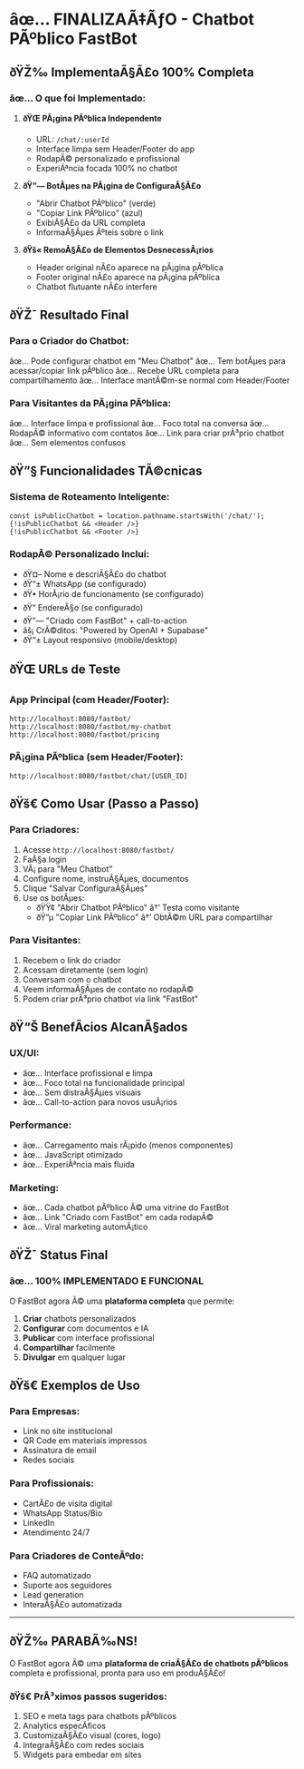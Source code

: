 ﻿# âœ… FINALIZAÃ‡ÃƒO - Chatbot PÃºblico FastBot

## ðŸŽ‰ ImplementaÃ§Ã£o 100% Completa

### âœ… **O que foi Implementado:**

1. **ðŸŒ PÃ¡gina PÃºblica Independente**
   - URL: `/chat/:userId`
   - Interface limpa sem Header/Footer do app
   - RodapÃ© personalizado e profissional
   - ExperiÃªncia focada 100% no chatbot

2. **ðŸ”— BotÃµes na PÃ¡gina de ConfiguraÃ§Ã£o**
   - "Abrir Chatbot PÃºblico" (verde)
   - "Copiar Link PÃºblico" (azul)
   - ExibiÃ§Ã£o da URL completa
   - InformaÃ§Ãµes Ãºteis sobre o link

3. **ðŸš« RemoÃ§Ã£o de Elementos DesnecessÃ¡rios**
   - Header original nÃ£o aparece na pÃ¡gina pÃºblica
   - Footer original nÃ£o aparece na pÃ¡gina pÃºblica
   - Chatbot flutuante nÃ£o interfere

## ðŸŽ¯ **Resultado Final**

### **Para o Criador do Chatbot:**

âœ… Pode configurar chatbot em "Meu Chatbot"
âœ… Tem botÃµes para acessar/copiar link pÃºblico
âœ… Recebe URL completa para compartilhamento
âœ… Interface mantÃ©m-se normal com Header/Footer

### **Para Visitantes da PÃ¡gina PÃºblica:**

âœ… Interface limpa e profissional
âœ… Foco total na conversa
âœ… RodapÃ© informativo com contatos
âœ… Link para criar prÃ³prio chatbot
âœ… Sem elementos confusos

## ðŸ”§ **Funcionalidades TÃ©cnicas**

### **Sistema de Roteamento Inteligente:**

```tsx
const isPublicChatbot = location.pathname.startsWith('/chat/');
{!isPublicChatbot && <Header />}
{!isPublicChatbot && <Footer />}
```

### **RodapÃ© Personalizado Inclui:**

- ðŸ¤– Nome e descriÃ§Ã£o do chatbot
- ðŸ“± WhatsApp (se configurado)
- ðŸ• HorÃ¡rio de funcionamento (se configurado)
- ðŸ“ EndereÃ§o (se configurado)
- ðŸ”— "Criado com FastBot" + call-to-action
- âš¡ CrÃ©ditos: "Powered by OpenAI + Supabase"
- ðŸ“± Layout responsivo (mobile/desktop)

## ðŸŒ **URLs de Teste**

### **App Principal (com Header/Footer):**

```
http://localhost:8080/fastbot/
http://localhost:8080/fastbot/my-chatbot
http://localhost:8080/fastbot/pricing
```

### **PÃ¡gina PÃºblica (sem Header/Footer):**

```
http://localhost:8080/fastbot/chat/[USER_ID]
```

## ðŸš€ **Como Usar (Passo a Passo)**

### **Para Criadores:**

1. Acesse `http://localhost:8080/fastbot/`
2. FaÃ§a login
3. VÃ¡ para "Meu Chatbot"
4. Configure nome, instruÃ§Ãµes, documentos
5. Clique "Salvar ConfiguraÃ§Ãµes"
6. Use os botÃµes:
   - ðŸŸ¢ "Abrir Chatbot PÃºblico" â†’ Testa como visitante
   - ðŸ”µ "Copiar Link PÃºblico" â†’ ObtÃ©m URL para compartilhar

### **Para Visitantes:**

1. Recebem o link do criador
2. Acessam diretamente (sem login)
3. Conversam com o chatbot
4. Veem informaÃ§Ãµes de contato no rodapÃ©
5. Podem criar prÃ³prio chatbot via link "FastBot"

## ðŸ“Š **BenefÃ­cios AlcanÃ§ados**

### **UX/UI:**

- âœ… Interface profissional e limpa
- âœ… Foco total na funcionalidade principal
- âœ… Sem distraÃ§Ãµes visuais
- âœ… Call-to-action para novos usuÃ¡rios

### **Performance:**

- âœ… Carregamento mais rÃ¡pido (menos componentes)
- âœ… JavaScript otimizado
- âœ… ExperiÃªncia mais fluida

### **Marketing:**

- âœ… Cada chatbot pÃºblico Ã© uma vitrine do FastBot
- âœ… Link "Criado com FastBot" em cada rodapÃ©
- âœ… Viral marketing automÃ¡tico

## ðŸŽ¯ **Status Final**

### âœ… **100% IMPLEMENTADO E FUNCIONAL**

O FastBot agora Ã© uma **plataforma completa** que permite:

1. **Criar** chatbots personalizados
2. **Configurar** com documentos e IA
3. **Publicar** com interface profissional
4. **Compartilhar** facilmente
5. **Divulgar** em qualquer lugar

## ðŸš€ **Exemplos de Uso**

### **Para Empresas:**

- Link no site institucional
- QR Code em materiais impressos
- Assinatura de email
- Redes sociais

### **Para Profissionais:**

- CartÃ£o de visita digital
- WhatsApp Status/Bio
- LinkedIn
- Atendimento 24/7

### **Para Criadores de ConteÃºdo:**

- FAQ automatizado
- Suporte aos seguidores
- Lead generation
- InteraÃ§Ã£o automatizada

---

## ðŸŽ‰ **PARABÃ‰NS!**

O FastBot agora Ã© uma **plataforma de criaÃ§Ã£o de chatbots pÃºblicos** completa e profissional, pronta para uso em produÃ§Ã£o!

### **ðŸš€ PrÃ³ximos passos sugeridos:**

1. SEO e meta tags para chatbots pÃºblicos
2. Analytics especÃ­ficos
3. CustomizaÃ§Ã£o visual (cores, logo)
4. IntegraÃ§Ã£o com redes sociais
5. Widgets para embedar em sites
